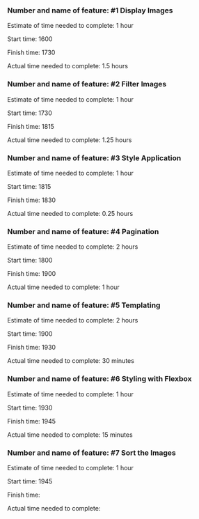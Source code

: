 ### Number and name of feature: #1 Display Images

Estimate of time needed to complete: 1 hour

Start time: 1600

Finish time: 1730

Actual time needed to complete: 1.5 hours


### Number and name of feature: #2 Filter Images

Estimate of time needed to complete: 1 hour

Start time: 1730

Finish time: 1815

Actual time needed to complete: 1.25 hours


### Number and name of feature: #3 Style Application

Estimate of time needed to complete: 1 hour

Start time: 1815

Finish time: 1830

Actual time needed to complete: 0.25 hours


### Number and name of feature: #4 Pagination

Estimate of time needed to complete: 2 hours

Start time: 1800

Finish time: 1900

Actual time needed to complete: 1 hour


### Number and name of feature: #5 Templating

Estimate of time needed to complete: 2 hours

Start time: 1900

Finish time: 1930

Actual time needed to complete: 30 minutes


### Number and name of feature: #6 Styling with Flexbox

Estimate of time needed to complete: 1 hour

Start time: 1930

Finish time: 1945

Actual time needed to complete: 15 minutes



### Number and name of feature: #7 Sort the Images

Estimate of time needed to complete: 1 hour

Start time: 1945

Finish time: 

Actual time needed to complete: 
